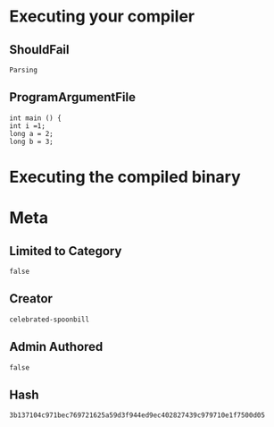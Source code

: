 # Executing your compiler

## ShouldFail

```
Parsing
```

## ProgramArgumentFile

```
int main () {
int i =1; 
long a = 2; 
long b = 3;
```

# Executing the compiled binary

# Meta

## Limited to Category

```
false
```

## Creator

```
celebrated-spoonbill
```

## Admin Authored

```
false
```

## Hash

```
3b137104c971bec769721625a59d3f944ed9ec402827439c979710e1f7500d05
```
